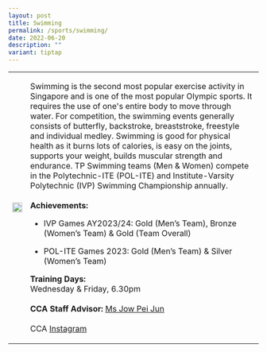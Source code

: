 ```yaml
---
layout: post
title: Swimming
permalink: /sports/swimming/
date: 2022-06-20
description: ""
variant: tiptap
---
```

<table style="minWidth: 50px">
<colgroup>
<col>
<col>
</colgroup>
<tbody>
<tr>
<td rowspan="1" colspan="1">
<div class="isomer-image-wrapper">
<img style="width: 100%" height="auto" width="100%" alt="" src="/images/Sports/Swimming_1.png">
</div>
</td>
<td rowspan="1" colspan="1">
<p>Swimming is the second most popular exercise activity in Singapore and
is one of the most popular Olympic sports. It requires the use of one's
entire body to move through water. For competition, the swimming events
generally consists of butterfly, backstroke, breaststroke, freestyle and
individual medley. Swimming is good for physical health as it burns lots
of calories, is easy on the joints, supports your weight, builds muscular
strength and endurance. TP Swimming teams (Men &amp; Women) compete in
the Polytechnic-ITE (POL-ITE) and Institute-Varsity Polytechnic (IVP) Swimming
Championship annually.
<br>
<br><strong>Achievements:</strong>
<br>
</p>
<ul data-tight="true" class="tight">
<li>
<p>IVP Games AY2023/24: Gold (Men’s Team), Bronze (Women’s Team) &amp; Gold
(Team Overall)</p>
</li>
<li>
<p>POL-ITE Games 2023: Gold (Men’s Team) &amp; Silver (Women’s Team)</p>
</li>
</ul>
<p></p>
<p><strong>Training Days:</strong>
<br>Wednesday &amp; Friday, 6.30pm
<br>
<br><strong>CCA Staff Advisor:</strong>  <a href="mailto:Pei_Jun_JOW@tp.edu.sg" rel="noopener noreferrer nofollow" target="_blank">Ms Jow Pei Jun</a>
<br>
<br>CCA <a href="https://www.instagram.com/tplsst" rel="noopener noreferrer nofollow" target="_blank">Instagram</a>
</p>
</td>
</tr>
</tbody>
</table>
<p></p>